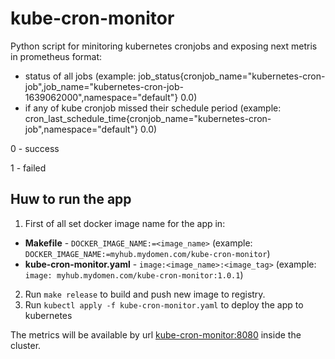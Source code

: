 # kube-cron-monitor
Python script for minitoring kubernetes cronjobs and exposing next metris in prometheus format:
* status of all jobs (example: job_status{cronjob_name="kubernetes-cron-job",job_name="kubernetes-cron-job-1639062000",namespace="default"} 0.0)
* if any of kube cronjob missed their schedule period (example: cron_last_schedule_time{cronjob_name="kubernetes-cron-job",namespace="default"} 0.0)

0 - success

1 - failed

## Huw to run the app

1) First of all set docker image name for the app in:
* **Makefile** - `DOCKER_IMAGE_NAME:=<image_name>` (example: `DOCKER_IMAGE_NAME:=myhub.mydomen.com/kube-cron-monitor`)
* **kube-cron-monitor.yaml** - `image:<image_name>:<image_tag>` (example: `image: myhub.mydomen.com/kube-cron-monitor:1.0.1`)

2) Run `make release` to build and push new image to registry.
3) Run `kubectl apply -f kube-cron-monitor.yaml` to deploy the app to kubernetes

The metrics will be available by url [kube-cron-monitor:8080](kube-cron-monitor:8080) inside the cluster.

